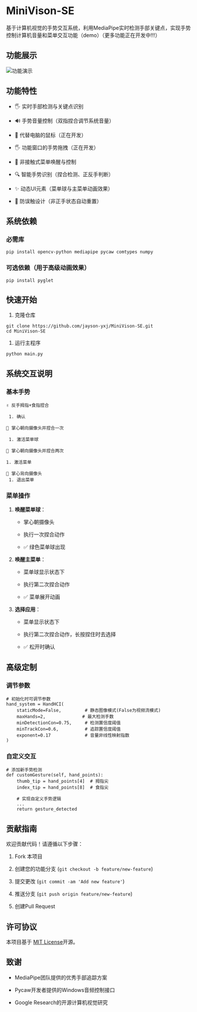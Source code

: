 
# MiniVison-SE

基于计算机视觉的手势交互系统，利用MediaPipe实时检测手部关键点，实现手势控制计算机音量和菜单交互功能（demo）（更多功能正在开发中!!!）

## 功能展示
![功能演示](https://github.com/jayson-yxj/MiniVison-SE/video/EffectDemonstration.gif?raw=true)

## 功能特性

-   🖐 实时手部检测与关键点识别
    
-   🔊 手势音量控制（双指捏合调节系统音量）
-   📱 代替电脑的鼠标（正在开发）
-   🖐 功能窗口的手势拖拽（正在开发）
    
-   📱 非接触式菜单唤醒与控制
    
-   🔍 智能手势识别（捏合检测、正反手判断）
    
-   ✨ 动态UI元素（菜单球与主菜单动画效果）
    
-   🚫 防误触设计（非正手状态自动重置）
    

## 系统依赖

### 必需库

```
pip install opencv-python mediapipe pycaw comtypes numpy
```

### 可选依赖（用于高级动画效果）

```
pip install pyglet
```

## 快速开始

1.  克隆仓库
    

```
git clone https://github.com/jayson-yxj/MiniVison-SE.git
cd MiniVison-SE
```

1.  运行主程序
    

```
python main.py
```



## 系统交互说明

### 基本手势

```
✌️ 反手拇指+食指捏合

 1. 确认

🤚 掌心朝向摄像头并捏合一次

 1. 激活菜单球

🤚 掌心朝向摄像头并捏合两次

1. 激活菜单

🤚 掌心背向摄像头
 1. 退出菜单
```
### 菜单操作


1.  ​**​唤醒菜单球​**​：
    
    -   掌心朝摄像头
        
    -   执行一次捏合动作
        
    -   ✅ 绿色菜单球出现
        
2.  ​**​唤醒主菜单​**​：
    
    -   菜单球显示状态下
        
    -   执行第二次捏合动作
        
    -   ✅ 菜单展开动画

3.  ​**​选择应用**​：
    
    -   菜单显示状态下
        
    -   执行第二次捏合动作，长按捏住时去选择
        
    -   ✅ 松开时确认
        

## 高级定制

### 调节参数

```
# 初始化时可调节参数
hand_system = HandHCI(
    staticMode=False,         # 静态图像模式(False为视频流模式)
    maxHands=2,              # 最大检测手数
    minDetectionCon=0.75,     # 检测置信度阈值
    minTrackCon=0.6,          # 追踪置信度阈值
    exponent=0.17             # 音量非线性映射指数
)
```

### 自定义交互

```
# 添加新手势检测
def customGesture(self, hand_points):
    thumb_tip = hand_points[4]  # 拇指尖
    index_tip = hand_points[8]  # 食指尖
    
    # 实现自定义手势逻辑
    ...
    return gesture_detected
```

## 贡献指南

欢迎贡献代码！请遵循以下步骤：

1.  Fork 本项目
    
2.  创建您的功能分支 (`git checkout -b feature/new-feature`)
    
3.  提交更改 (`git commit -am 'Add new feature'`)
    
4.  推送分支 (`git push origin feature/new-feature`)
    
5.  创建Pull Request
    

## 许可协议

本项目基于 [MIT License](https://yuanbao.tencent.com/chat/naQivTmsDa/LICENSE)开源。

## 致谢

-   MediaPipe团队提供的优秀手部追踪方案
    
-   Pycaw开发者提供的Windows音频控制接口
    
-   Google Research的开源计算机视觉研究
